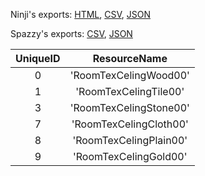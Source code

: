 Ninji's exports: [HTML](https://wuffs.org/acnh/bcsv_150/html/RoomCeilingParam.html), [CSV](https://wuffs.org/acnh/bcsv_150/csv/RoomCeilingParam.csv), [JSON](https://wuffs.org/acnh/bcsv_150/json/RoomCeilingParam.json)

Spazzy's exports: [CSV](https://github.com/McSpazzy/acnh-csv/blob/master/RoomCeilingParam.csv), [JSON](https://github.com/McSpazzy/acnh-json/blob/master/RoomCeilingParam.json)

| UniqueID | ResourceName |
|:--:|:--:|
| 0 | 'RoomTexCelingWood00' | 
| 1 | 'RoomTexCelingTile00' | 
| 3 | 'RoomTexCelingStone00' | 
| 7 | 'RoomTexCelingCloth00' | 
| 8 | 'RoomTexCelingPlain00' | 
| 9 | 'RoomTexCelingGold00' | 
